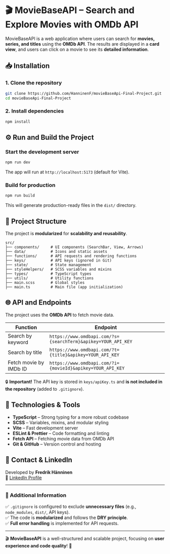 # 🎬 MovieBaseAPI – Search and Explore Movies with OMDb API

MovieBaseAPI is a web application where users can search for **movies, series, and titles** using the **OMDb API**. The results are displayed in a **card view**, and users can click on a movie to see its **detailed information**.

## 📥 Installation

### 1. Clone the repository

```sh
git clone https://github.com/HanninenF/movieBaseApi-Final-Project.git
cd movieBaseApi-Final-Project
```

### 2. Install dependencies

```sh
npm install
```

## ⚙️ Run and Build the Project

### Start the development server

```sh
npm run dev
```

The app will run at `http://localhost:5173` (default for Vite).

### Build for production

```sh
npm run build
```

This will generate production-ready files in the `dist/` directory.

## 📂 Project Structure

The project is **modularized** for **scalability and reusability**.

```
src/
├── components/     # UI components (SearchBar, View, Arrows)
├── data/           # Icons and static assets
├── functions/      # API requests and rendering functions
├── keys/           # API keys (ignored in Git)
├── state/          # State management
├── styleHelpers/   # SCSS variables and mixins
├── types/          # TypeScript types
├── utils/          # Utility functions
├── main.scss       # Global styles
├── main.ts         # Main file (app initialization)
```

## 🌐 API and Endpoints

The project uses the **OMDb API** to fetch movie data.

| Function               | Endpoint                                                      |
| ---------------------- | ------------------------------------------------------------- |
| Search by keyword      | `https://www.omdbapi.com/?s={searchTerm}&apikey=YOUR_API_KEY` |
| Search by title        | `https://www.omdbapi.com/?t={title}&apikey=YOUR_API_KEY`      |
| Fetch movie by IMDb ID | `https://www.omdbapi.com/?i={movieId}&apikey=YOUR_API_KEY`    |

🔒 **Important!** The API key is stored in `keys/apiKey.ts` and **is not included in the repository** (added to `.gitignore`).

## 🚀 Technologies & Tools

- **TypeScript** – Strong typing for a more robust codebase
- **SCSS** – Variables, mixins, and modular styling
- **Vite** – Fast development server
- **ESLint & Prettier** – Code formatting and linting
- **Fetch API** – Fetching movie data from OMDb API
- **Git & GitHub** – Version control and hosting

## 🔗 Contact & LinkedIn

Developed by **Fredrik Hänninen**  
📎 [LinkedIn Profile](https://www.linkedin.com/in/fredrik-h%C3%A4nninen-0240a2327/)

---

### 📝 Additional Information

✅ `.gitignore` is configured to exclude **unnecessary files** (e.g., `node_modules`, `dist/`, API keys).  
✅ The code is **modularized** and follows the **DRY principle**.  
✅ **Full error handling** is implemented for API requests.

---

🎬 **MovieBaseAPI** is a well-structured and scalable project, focusing on **user experience and code quality**! 🚀
